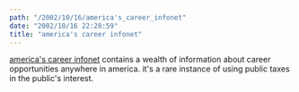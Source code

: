 ```yaml
---
path: "/2002/10/16/america's_career_infonet" 
date: "2002/10/16 22:28:59" 
title: "america's career infonet" 
---
```

<p><a href="http://www.acinet.org/">america's career infonet</a> contains a wealth of information about career opportunities anywhere in america. it's a rare instance of using public taxes in the public's interest.</p>